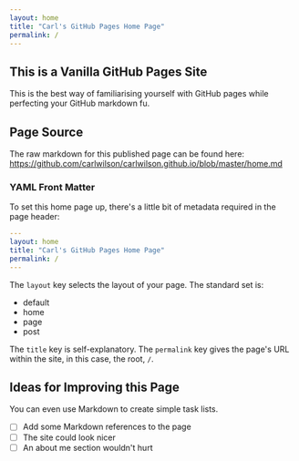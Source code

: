 ```yaml
---
layout: home
title: "Carl's GitHub Pages Home Page"
permalink: /
---
```

## This is a Vanilla GitHub Pages Site

This is the best way of familiarising yourself with GitHub pages while perfecting your GitHub markdown fu.

## Page Source

The raw markdown for this published page can be found here: <https://github.com/carlwilson/carlwilson.github.io/blob/master/home.md>

### YAML Front Matter

To set this home page up, there's a little bit of metadata required in the page header:

```yaml
---
layout: home
title: "Carl's GitHub Pages Home Page"
permalink: /
---
```

The `layout` key selects the layout of your page. The standard set is:

- default
- home
- page
- post

The `title` key is self-explanatory. The `permalink` key gives the page's URL within the site, in this case, the root, `/`.

## Ideas for Improving this Page

You can even use Markdown to create simple task lists.

- [ ] Add some Markdown references to the page
- [ ] The site could look nicer
- [ ] An about me section wouldn't hurt
